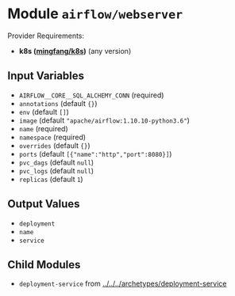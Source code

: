 
# Module `airflow/webserver`

Provider Requirements:
* **k8s ([mingfang/k8s](https://registry.terraform.io/providers/mingfang/k8s/latest))** (any version)

## Input Variables
* `AIRFLOW__CORE__SQL_ALCHEMY_CONN` (required)
* `annotations` (default `{}`)
* `env` (default `[]`)
* `image` (default `"apache/airflow:1.10.10-python3.6"`)
* `name` (required)
* `namespace` (required)
* `overrides` (default `{}`)
* `ports` (default `[{"name":"http","port":8080}]`)
* `pvc_dags` (default `null`)
* `pvc_logs` (default `null`)
* `replicas` (default `1`)

## Output Values
* `deployment`
* `name`
* `service`

## Child Modules
* `deployment-service` from [../../../archetypes/deployment-service](../../../archetypes/deployment-service)

